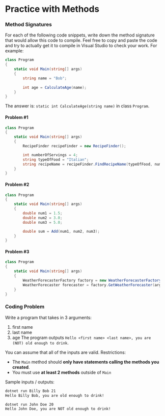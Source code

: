 # Practice with Methods
### Method Signatures
For each of the following code snippets, write down the method signature that would allow this code to compile. Feel free to copy and paste the code and try to actually get it to compile in Visual Studio to check your work. For example:
```csharp
class Program
{
    static void Main(string[] args)
    {
        string name = "Bob";
        
        int age = CalculateAge(name);
    }
}
```
The answer is:
`static int CalculateAge(string name)` in class `Program`.

#### Problem #1
```csharp
class Program
{
    static void Main(string[] args)
    {
        RecipeFinder recipeFinder = new RecipeFinder();

        int numberOfServings = 4;
        string typeOfFood = "Italian";
        string recipeName = recipeFinder.FindRecipeName(typeOfFood, numberOfServings);
    }
}
```
#### Problem #2
```csharp
class Program
{
    static void Main(string[] args)
    {
        double num1 = 1.5;
        double num2 = 3.0;
        double num3 = 5.0;

        double sum = Add(num1, num2, num3);
    }
}
```
#### Problem #3
```csharp
class Program
{
    static void Main(string[] args)
    {
        WeatherForecasterFactory factory = new WeatherForecasterFactory();
        WeatherForecaster forecaster = factory.GetWeatherForecaster(args[0], args[1]);
    }
}
```

### Coding Problem
Write a program that takes in 3 arguments:
1) first name
2) last name
3) age
The program outputs `Hello <first name> <last name>, you are (NOT) old enough to drink`.

You can assume that all of the inputs are valid.
Restrictions:
- The `Main` method should **only have statements calling the methods you created**.
- You must use **at least 2 methods** outside of `Main`

Sample inputs / outputs:
```bash
dotnet run Billy Bob 21
Hello Billy Bob, you are old enough to drink! 
```
```bash
dotnet run John Doe 20
Hello John Doe, you are NOT old enough to drink! 
```

